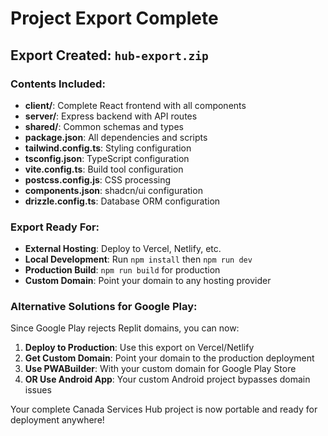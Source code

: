 # Project Export Complete

## Export Created: `hub-export.zip`

### Contents Included:
- **client/**: Complete React frontend with all components
- **server/**: Express backend with API routes
- **shared/**: Common schemas and types
- **package.json**: All dependencies and scripts
- **tailwind.config.ts**: Styling configuration  
- **tsconfig.json**: TypeScript configuration
- **vite.config.ts**: Build tool configuration
- **postcss.config.js**: CSS processing
- **components.json**: shadcn/ui configuration
- **drizzle.config.ts**: Database ORM configuration

### Export Ready For:
- **External Hosting**: Deploy to Vercel, Netlify, etc.
- **Local Development**: Run `npm install` then `npm run dev`
- **Production Build**: `npm run build` for production
- **Custom Domain**: Point your domain to any hosting provider

### Alternative Solutions for Google Play:
Since Google Play rejects Replit domains, you can now:
1. **Deploy to Production**: Use this export on Vercel/Netlify
2. **Get Custom Domain**: Point your domain to the production deployment  
3. **Use PWABuilder**: With your custom domain for Google Play Store
4. **OR Use Android App**: Your custom Android project bypasses domain issues

Your complete Canada Services Hub project is now portable and ready for deployment anywhere!